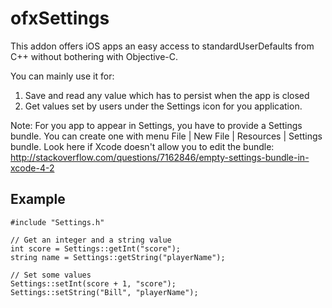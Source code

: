 ofxSettings
===========

This addon offers iOS apps an easy access to standardUserDefaults from C++ without bothering with Objective-C.

You can mainly use it for:

1. Save and read any value which has to persist when the app is closed
2. Get values set by users under the Settings icon for you application.

Note: For you app to appear in Settings, you have to provide a Settings bundle. You can create one with menu File | New File | Resources | Settings bundle. Look here if Xcode doesn't allow you to edit the bundle: http://stackoverflow.com/questions/7162846/empty-settings-bundle-in-xcode-4-2


Example
-------

    #include "Settings.h"
    
    // Get an integer and a string value
    int score = Settings::getInt("score");
    string name = Settings::getString("playerName");

    // Set some values
    Settings::setInt(score + 1, "score");
    Settings::setString("Bill", "playerName");